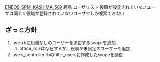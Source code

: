 [ENEOS_SPM_KASHIMA-589](https://vqit.backlog.com/view/ENEOS_SPM_KASHIMA-589) 鹿島 ユーザリスト 役職が設定されていないユーザは同じく役職が登録されていないユーザでしか検索できない

## ざっと方針
1. user.rbに役職なしのユーザーを追加するscopeを追加
	1. office_roleは存在するが、役職が未設定のユーザーを追加
2. users_controller.rbのfilter_usersに作成したscopeを適応
